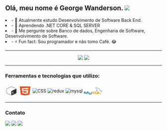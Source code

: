 ## Olá, meu nome é George Wanderson. <img src="https://raw.githubusercontent.com/kaueMarques/kaueMarques/master/hi.gif" width="30px">

<div align="center">
  
  <div align="left" style="display: inline_block">
    <li>- 🔭 Atualmente estudo Desenvolvimento de Software Back End.</li>
    <li>- 🌱 Aprendendo .NET CORE & SQL SERVER</li>
    <li>- 💬 Me pergunte sobre Banco de dados, Engenharia de Software, Desenvolvimento de Software.</li>
    <li>- ⚡ Fun fact: Sou programador e não tomo Café. 😂</li>
  </div>
</div>

---

<div align="center">
  <img height="180em" src="https://github-readme-stats.vercel.app/api?username=GeorgeWanderson&show_icons=true&theme=dracula&include_all_commits=true&count_private=true&icon_color=2FC18C&title_color=2FC18C&bg_color=1A1D21"/>
  <img height="180em" src="https://github-readme-stats.vercel.app/api/top-langs/?username=GeorgeWanderson&layout=compact&langs_count=7&theme=dracula&title_color=2FC18C&bg_color=1A1D21"/>
</div>

---

### Ferramentas e tecnologias que utilizo:

<div>
  <img align="center" alt="bash" height="30" width="40" src="https://raw.githubusercontent.com/devicons/devicon/master/icons/bash/bash-original.svg">
  <img align="center" alt="HTML" height="30" width="40" src="https://raw.githubusercontent.com/devicons/devicon/master/icons/html5/html5-original.svg">
  <img align="center" alt="CSS" height="30" width="40" src="https://cdn.jsdelivr.net/gh/devicons/devicon/icons/git/git-plain-wordmark.svg" />
  <img align="center" alt="redux" height="30" width="40" src="https://cdn.jsdelivr.net/gh/devicons/devicon/icons/csharp/csharp-original.svg" />
  <img align="center" alt="mysql" height="45" width="60" src="https://cdn.jsdelivr.net/gh/devicons/devicon/icons/dotnetcore/dotnetcore-original.svg" />
  <img align="center" alt="mysql" height="45" width="60" src="https://raw.githubusercontent.com/devicons/devicon/master/icons/mysql/mysql-original-wordmark.svg">

</div>

---

### Contato

<div>
  <a href="[https://www.linkedin.com/in/george-wanderson/]" target="_blank"><img src="https://img.shields.io/badge/-LinkedIn-%230077B5?style=for-the-badge&logo=linkedin&logoColor=white" target="_blank"></a> 
  <a href = "mailto:[]"><img src="https://img.shields.io/badge/-Gmail-%23333?style=for-the-badge&logo=gmail&logoColor=white" target="_blank"></a>
 <a href="[]" target="_blank"><img src="https://img.shields.io/badge/Discord-7289DA?style=for-the-badge&logo=discord&logoColor=white" target="_blank"></a>   
</div>


